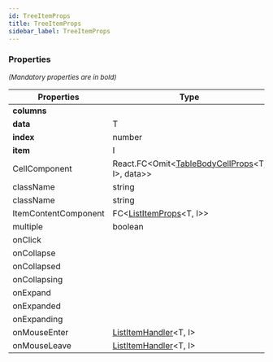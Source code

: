 ```yaml
---
id: TreeItemProps
title: TreeItemProps
sidebar_label: TreeItemProps
---
```




### Properties

<font size="2"><i>(Mandatory properties are in bold)</i></font>

| Properties | Type | Description |
| --------- | ---- | ----------- |
| **columns** |  |  |
| **data** | T |  |
| **index** | number |  |
| **item** | I |  |
| CellComponent | React.FC<Omit<[TableBodyCellProps](/api2/types/TableBodyCellProps.md)<T, I\>, data\>\> |  |
| className | string |  |
| className | string |  |
| ItemContentComponent | FC<[ListItemProps](/api2/interfaces/ListItemProps.md)<T, I\>\> |  |
| multiple | boolean |  |
| onClick |  |  |
| onCollapse |  |  |
| onCollapsed |  |  |
| onCollapsing |  |  |
| onExpand |  |  |
| onExpanded |  |  |
| onExpanding |  |  |
| onMouseEnter | [ListItemHandler](/api2/types/ListItemHandler.md)<T, I\> |  |
| onMouseLeave | [ListItemHandler](/api2/types/ListItemHandler.md)<T, I\> |  |
